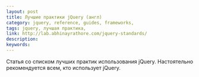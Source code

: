 ```yaml
---
layout: post
title: Лучшие практики jQuery (англ)
category: jquery, reference, guides, frameworks, 
tags: jquery, лучшая практика, 
link: http://lab.abhinayrathore.com/jquery-standards/
description: 
keywords: 
---
```


<p>Статья со списком лучших практик использования jQuery. Настоятельно рекомендуется всем, кто использует jQuery.</p>
